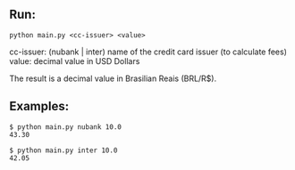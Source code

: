 ## Run:
`python main.py <cc-issuer> <value>`

cc-issuer: (nubank | inter) name of the credit card issuer (to calculate fees)
value: decimal value in USD Dollars

The result is a decimal value in Brasilian Reais (BRL/R$).

## Examples:
```
$ python main.py nubank 10.0
43.30
```

```
$ python main.py inter 10.0
42.05
```
